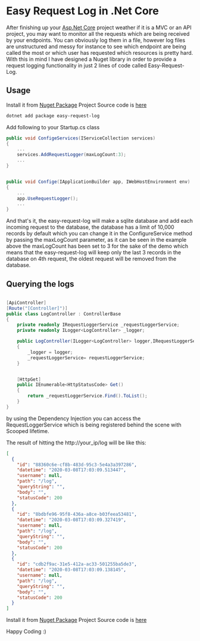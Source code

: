 # Easy Request Log in .Net Core

After finishing up your [Asp.Net Core]("") project weather if it is a MVC or an API project,
you may want to monitor all the requests which are being received by your endpoints.
You can obviously log them in a file, however log files are unstructured and messy
for instance to see which endpoint are being called the most or which user has requested which
resources is pretty hard. With this in mind I have designed a Nuget library in order to provide a request
logging functionality in just 2 lines of code called Easy-Request-Log.

## Usage

Install it from [Nuget Package](https://www.nuget.org/packages/Easy-Request-log/1.0.0)
Project Source code is [here](https://github.com/alicommit-malp/Easy-Request-Log)

```bash
dotnet add package easy-request-log
```

Add following to your Startup.cs class

```c#
public void ConfigeServices(IServiceCollection services)
{
    ...
    services.AddRequestLogger(maxLogCount:3);
    ...
}


public void Confige(IApplicationBuilder app, IWebHostEnvironment env)
{
    ...
    app.UseRequestLogger();
    ...
}

```

And that's it, the easy-request-log will make a sqlite database and add
each incoming request to the database, the database has a limit of 10,000
records by default which you can change it in the ConfigureService method by passing
the maxLogCount parameter, as it can be seen in the example above the maxLogCount
has been set to 3 for the sake of the demo which means that the easy-request-log will keep only the last 3
records in the database on 4th request, the oldest request will be removed from the database.

## Querying the logs

```c#

[ApiController]
[Route("[Controller]")]
public class LogController : ControllerBase
{
    private readonly IRequestLoggerService _requestLoggerService;
    private readonly ILogger<LogController> _logger;

    public LogController(ILogger<LogController> logger,IRequestLoggerService requestLoggerService)
    {
        _logger = logger;
        _requestLoggerService= requestLoggerService;
    }


    [HttpGet]
    public IEnumerable<HttpStatusCode> Get()
    {
        return _requestLoggerService.Find().ToList();
    }
}
```

by using the Dependency Injection you can access the RequestLoggerService which is being registered
behind the scene with Scooped lifetime.

The result of hitting the http://your_ip/log will be like this:

```json
[
  {
    "id": "88360c6e-cf8b-483d-95c3-5e4a3a397286",
    "datetime": "2020-03-08T17:03:09.513447",
    "username": null,
    "path": "/log",
    "queryString": "",
    "body": "",
    "statusCode": 200
  },
  {
    "id": "8bdbfe96-95f8-436a-a8ce-b03feea53481",
    "datetime": "2020-03-08T17:03:09.327419",
    "username": null,
    "path": "/log",
    "queryString": "",
    "body": "",
    "statusCode": 200
  },
  {
    "id": "cdb2f9ac-31e5-412a-ac33-501255ba5de3",
    "datetime": "2020-03-08T17:03:09.138145",
    "username": null,
    "path": "/log",
    "queryString": "",
    "body": "",
    "statusCode": 200
  }
]

```

Install it from [Nuget Package](https://www.nuget.org/packages/Easy-Request-log/1.0.0)
Project Source code is [here](https://github.com/alicommit-malp/Easy-Request-Log)

Happy Coding :)
